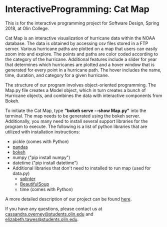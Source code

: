 # InteractiveProgramming: Cat Map
This is for the interactive programming project for Software Design, Spring 2018, at Olin College.

Cat Map is an interactive visualization of hurricane data within the NOAA database. The data is obtained by accessing csv files stored in a FTP server. Various hurricane paths are plotted on a map that users can easily zoom into and explore. The points and paths are color coded according to the category of the hurricane. Additional features include a slider for year that determines which hurricanes are plotted and a hover window that is generated for every point in a hurricane path. The hover includes the name, time, duration, and category for a given hurricane. 

The structure of our program involves object-oriented programming. The Map.py file creates a Model object, which in turn creates a bunch of Hurricane objects, and combines the data with interactive components from Bokeh. 

To initiate the Cat Map, type __"bokeh serve --show Map.py"__ into the terminal. The map needs to be generated using the bokeh server. Additionally, you many need to install several support libraries for the program to execute. The following is a list of python libraries that are utilized with installation instructions:
- pickle (comes with Python)
- [pandas](https://pandas.pydata.org/) 
- [bokeh](https://bokeh.pydata.org/en/latest/docs/installation.html) 
- numpy ("pip install numpy")
- datetime ("pip install datetime")
- Additional libraries that don't need to installed to run map (used for data.py)
  - [splinter](http://splinter.readthedocs.io/en/latest/install.html)
  - [BeautifulSoup](https://www.crummy.com/software/BeautifulSoup/bs4/doc/#installing-beautiful-soup) 
  - time (comes with Python)

A more detailed description of our project can be found [here](https://www.goodreads.com).

If you have any questions, please contact us at cassandra.overney@students.olin.edu and elizabeth.tawes@students.olin.edu.
